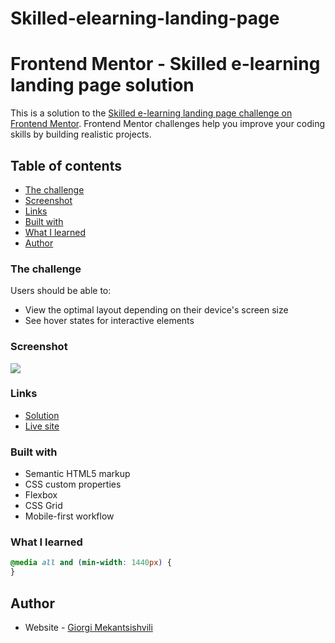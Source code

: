 # Skilled-elearning-landing-page
# Frontend Mentor - Skilled e-learning landing page solution

This is a solution to the [Skilled e-learning landing page challenge on Frontend Mentor](https://www.frontendmentor.io/challenges/skilled-elearning-landing-page-S1ObDrZ8q). Frontend Mentor challenges help you improve your coding skills by building realistic projects.

## Table of contents

- [The challenge](#the-challenge)
- [Screenshot](#screenshot)
- [Links](#links)
- [Built with](#built-with)
- [What I learned](#what-i-learned)
- [Author](#author)

### The challenge

Users should be able to:

- View the optimal layout depending on their device's screen size
- See hover states for interactive elements

### Screenshot

![](https://cdn.glitch.global/63609683-ede6-444d-bfaa-c93838102e98/preview.jpg?v=1656671224289)

### Links

- [Solution](https://glitch.com/edit/#!/skilled-elearning-landing-page)
- [Live site](https://skilled-elearning-landing-page.glitch.me)

### Built with

- Semantic HTML5 markup
- CSS custom properties
- Flexbox
- CSS Grid
- Mobile-first workflow

### What I learned

```css
@media all and (min-width: 1440px) {
}
```

## Author

- Website - [Giorgi Mekantsishvili](https://skilled-elearning-landing-page.glitch.me)

